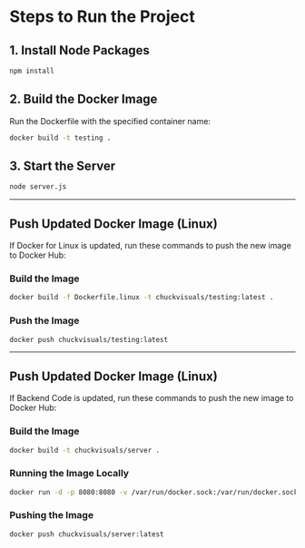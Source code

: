 # Steps to Run the Project

## 1. Install Node Packages
```bash
npm install
```

## 2. Build the Docker Image
Run the Dockerfile with the specified container name:
```bash
docker build -t testing .
```

## 3. Start the Server
```bash
node server.js
```

---

## Push Updated Docker Image (Linux)
If Docker for Linux is updated, run these commands to push the new image to Docker Hub:

### Build the Image
```bash
docker build -f Dockerfile.linux -t chuckvisuals/testing:latest .
```

### Push the Image
```bash
docker push chuckvisuals/testing:latest
```
---

## Push Updated Docker Image (Linux)
If Backend Code is updated, run these commands to push the new image to Docker Hub:

### Build the Image
```bash
docker build -t chuckvisuals/server .
```

### Running the Image Locally
```bash
docker run -d -p 8080:8080 -v /var/run/docker.sock:/var/run/docker.sock chuckvisuals/server
```

### Pushing the Image 
```bash
docker push chuckvisuals/server:latest
```